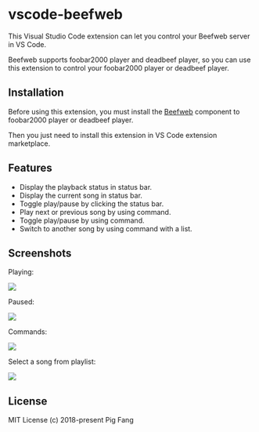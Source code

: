 # vscode-beefweb

This Visual Studio Code extension can let you control your Beefweb server in VS Code.

Beefweb supports foobar2000 player and deadbeef player,
so you can use this extension to control your foobar2000 player or deadbeef player.

## Installation

Before using this extension, you must install the [Beefweb](https://github.com/hyperblast/beefweb) component to foobar2000 player or deadbeef player.

Then you just need to install this extension in VS Code extension marketplace.

## Features

- Display the playback status in status bar.
- Display the current song in status bar.
- Toggle play/pause by clicking the status bar.
- Play next or previous song by using command.
- Toggle play/pause by using command.
- Switch to another song by using command with a list.

## Screenshots

Playing:

![](./media/playing.png)

Paused:

![](./media/paused.png)

Commands:

![](./media/commands.png)

Select a song from playlist:

![](./media/list.png)

## License

MIT License (c) 2018-present Pig Fang
